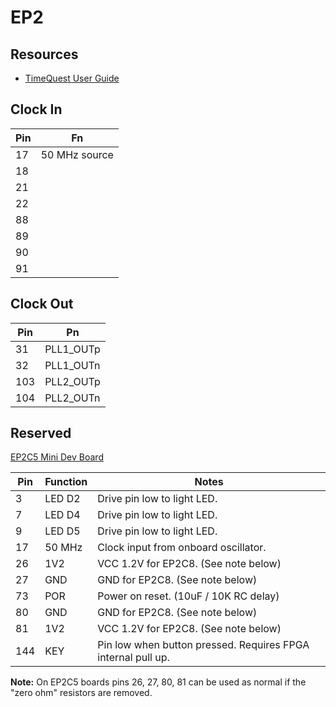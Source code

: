 # EP2

## Resources

* [TimeQuest User Guide](https://www.intel.com/content/dam/support/us/en/programmable/support-resources/fpga-wiki/asset02/timequest-user-guide.pdf)

## Clock In

Pin | Fn
-|-
17|50 MHz source
18|
21|
22|
88|
89|
90|
91|

## Clock Out

Pin | Pn
-|-
31|PLL1_OUTp
32|PLL1_OUTn
103|PLL2_OUTp
104|PLL2_OUTn

## Reserved

[EP2C5 Mini Dev Board](http://land-boards.com/blwiki/index.php?title=Cyclone_II_EP2C5_Mini_Dev_Board#I.2FO_Pin_Mapping)

Pin | Function | Notes
-|-|-
3 | LED D2 | Drive pin low to light LED.
7 | LED D4 | Drive pin low to light LED.
9 | LED D5 | Drive pin low to light LED.
17 | 50 MHz | Clock input from onboard oscillator.
26 | 1V2 | VCC 1.2V for EP2C8.  (See note below)
27 | GND | GND for EP2C8.  (See note below)
73 | POR | Power on reset. (10uF / 10K RC delay)
80 | GND | GND for EP2C8.  (See note below)
81 | 1V2 | VCC 1.2V for EP2C8.  (See note below)
144 | KEY | Pin low when button pressed.  Requires FPGA internal pull up.

**Note:** On EP2C5 boards pins 26, 27, 80, 81 can be used as normal if the "zero ohm" resistors are removed.

